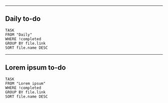 
----
## Daily to-do
```dataview
TASK
FROM "Daily"
WHERE !completed
GROUP BY file.link
SORT file.name DESC
```
----

## Lorem ipsum to-do

```dataview
TASK
FROM "Lorem ipsum"
WHERE !completed
GROUP BY file.link
SORT file.name DESC
```